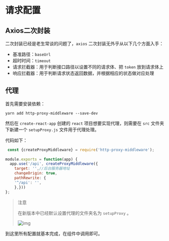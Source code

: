 # 请求配置

## Axios二次封装

二次封装已经是老生常谈的问题了，`axios` 二次封装无外乎从以下几个方面入手：

- 基准路径：`baseUrl`
- 超时时间：`timeout`
- 请求拦截器：用于判断接口路径以设置不同的请求体、把 `token` 放到请求体上
- 响应拦截器：用于判断请求状态返回数据，并根据相应的状态做对应处理

## 代理

首先需要安装依赖：

```
yarn add http-proxy-middleware --save-dev
```

然后在 `create-react-app` 创建的 `react` 项目想要实现代理，则需要在 `src` 文件夹下新建一个 `setupProxy.js` 文件用于代理处理。

代码如下：

```js
 const {createProxyMiddleware} = require('http-proxy-middleware');
 
module.exports = function(app) {
  app.use('/api', createProxyMiddleware({ 
    target: '',//后台服务器地址
    changeOrigin: true,
    pathRewrite: {
    '^/api': '',
    },}))
};
```

> 注意
>
> 在新版本中已经默认设置代理的文件夹名为 `setupProxy` 。
>
> ![img](https://img-blog.csdnimg.cn/f8958cd1fb344e21987883dfa7824413.png?x-oss-process=image/watermark,type_d3F5LXplbmhlaQ,shadow_50,text_Q1NETiBA57mB5pif5Y-s5ZSk,size_20,color_FFFFFF,t_70,g_se,x_16)

到这里所有配置就基本完成，在组件中调用即可。